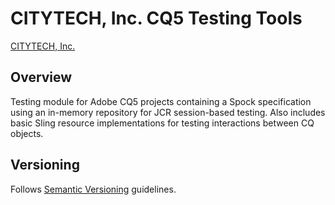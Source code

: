 # CITYTECH, Inc. CQ5 Testing Tools

[CITYTECH, Inc.](http://www.citytechinc.com)

## Overview

Testing module for Adobe CQ5 projects containing a Spock specification using an in-memory repository for JCR
session-based testing. Also includes basic Sling resource implementations for testing interactions between CQ objects.

## Versioning

Follows [Semantic Versioning](http://semver.org/) guidelines.